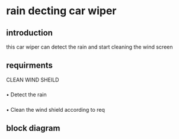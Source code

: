 # rain decting car wiper
## introduction
this car wiper can detect the rain and start cleaning the wind screen
## requirments
CLEAN WIND SHEILD
#####
•	Detect the rain
#####
•	Clean the wind shield according to req

## block diagram
